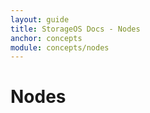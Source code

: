 ```yaml
---
layout: guide
title: StorageOS Docs - Nodes
anchor: concepts
module: concepts/nodes
---
```


# Nodes

